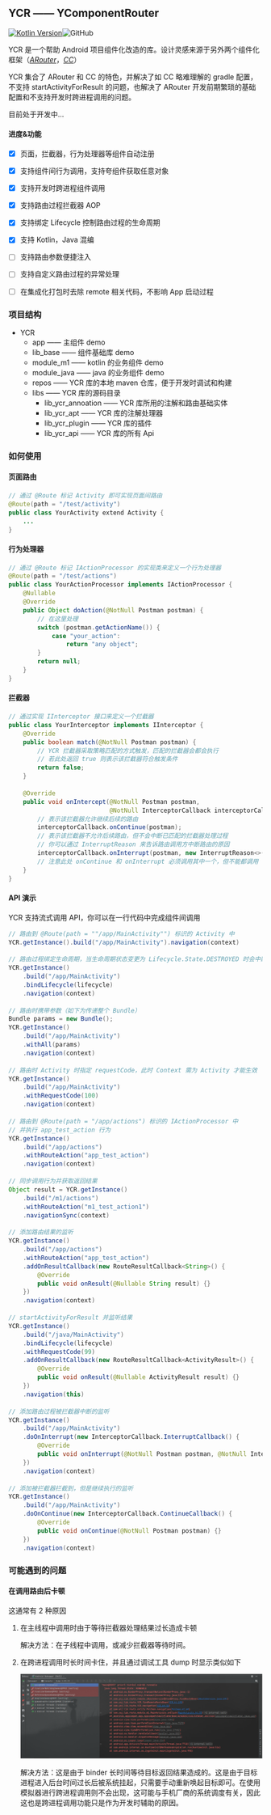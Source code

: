 ## YCR —— YComponentRouter

[![Kotlin Version](https://img.shields.io/badge/Kotlin-1.3.72-blue.svg)](https://kotlinlang.org)![GitHub](https://img.shields.io/github/license/Ysj001/YCR)

YCR 是一个帮助 Android 项目组件化改造的库。设计灵感来源于另外两个组件化框架（[*ARouter*](https://github.com/alibaba/ARouter)，[*CC*](https://github.com/luckybilly/CC)）

YCR 集合了 ARouter 和 CC 的特色，并解决了如 CC 略难理解的 gradle 配置，不支持 startActivityForResult 的问题，也解决了 ARouter 开发前期繁琐的基础配置和不支持开发时跨进程调用的问题。

目前处于开发中...



#### 进度&功能

- [x] 页面，拦截器，行为处理器等组件自动注册
- [x] 支持组件间行为调用，支持夸组件获取任意对象
- [x] 支持开发时跨进程组件调用
- [x] 支持路由过程拦截器 AOP
- [x] 支持绑定 Lifecycle 控制路由过程的生命周期
- [x] 支持 Kotlin，Java 混编
- [ ] 支持路由参数便捷注入
- [ ] 支持自定义路由过程的异常处理
- [ ] 在集成化打包时去除 remote 相关代码，不影响 App 启动过程



### 项目结构

- YCR
  - app —— 主组件 demo
  - lib_base —— 组件基础库 demo
  - module_m1 —— kotlin 的业务组件 demo 
  - module_java —— java 的业务组件 demo
  - repos —— YCR 库的本地 maven 仓库，便于开发时调试和构建
  - libs —— YCR 库的源码目录
    - lib_ycr_annoation —— YCR 库所用的注解和路由基础实体
    - lib_ycr_apt —— YCR 库的注解处理器
    - lib_ycr_plugin —— YCR 库的插件
    - lib_ycr_api —— YCR 库的所有 Api



### 如何使用

#### 页面路由

```java
// 通过 @Route 标记 Activity 即可实现页面间路由
@Route(path = "/test/activity")
public class YourActivity extend Activity {
    ...
}
```

#### 行为处理器

```java
// 通过 @Route 标记 IActionProcessor 的实现类来定义一个行为处理器
@Route(path = "/test/actions")
public class YourActionProcessor implements IActionProcessor {
    @Nullable
    @Override
    public Object doAction(@NotNull Postman postman) {
        // 在这里处理
        switch (postman.getActionName()) {
            case "your_action":
                return "any object";
        }
        return null;
    }
}
```

#### 拦截器

```java
// 通过实现 IInterceptor 接口来定义一个拦截器
public class YourInterceptor implements IInterceptor {
    @Override
    public boolean match(@NotNull Postman postman) {
        // YCR 拦截器采取策略匹配的方式触发，匹配的拦截器会都会执行
        // 若此处返回 true 则表示该拦截器符合触发条件
        return false;
    }

    @Override
    public void onIntercept(@NotNull Postman postman, 
                            @NotNull InterceptorCallback interceptorCallback) {
		// 表示该拦截器允许继续后续的路由
        interceptorCallback.onContinue(postman);
        // 表示该拦截器不允许后续路由，但不会中断已匹配的拦截器处理过程
        // 你可以通过 InterruptReason 来告诉路由调用方中断路由的原因
        interceptorCallback.onInterrupt(postman, new InterruptReason<>(1, "", null));
    	// 注意此处 onContinue 和 onInterrupt 必须调用其中一个，但不能都调用
    }
}
```

#### API 演示

YCR 支持流式调用 API，你可以在一行代码中完成组件间调用

```java
// 路由到 @Route(path = ""/app/MainActivity"") 标识的 Activity 中
YCR.getInstance().build("/app/MainActivity").navigation(context)

// 路由过程绑定生命周期，当生命周期状态变更为 Lifecycle.State.DESTROYED 时会中断路由过程
YCR.getInstance()
    .build("/app/MainActivity")
    .bindLifecycle(lifecycle)
    .navigation(context)

// 路由时携带参数（如下为传递整个 Bundle）
Bundle params = new Bundle();
YCR.getInstance()
    .build("/app/MainActivity")
    .withAll(params)
    .navigation(context)

// 路由时 Activity 时指定 requestCode，此时 Context 需为 Activity 才能生效
YCR.getInstance()
    .build("/app/MainActivity")
    .withRequestCode(100)
    .navigation(context)
    
// 路由到 @Route(path = "/app/actions") 标识的 IActionProcessor 中
// 并执行 app_test_action 行为
YCR.getInstance()
    .build("/app/actions")
    .withRouteAction("app_test_action")
    .navigation(context)

// 同步调用行为并获取返回结果
Object result = YCR.getInstance()
	.build("/m1/actions")
	.withRouteAction("m1_test_action1")
    .navigationSync(context)
    
// 添加路由结果的监听
YCR.getInstance()
    .build("/app/actions")
    .withRouteAction("app_test_action")
    .addOnResultCallback(new RouteResultCallback<String>() {
        @Override
        public void onResult(@Nullable String result) {}
    })
    .navigation(context)
    
// startActivityForResult 并监听结果
YCR.getInstance()
	.build("/java/MainActivity")
	.bindLifecycle(lifecycle)
	.withRequestCode(99)
    .addOnResultCallback(new RouteResultCallback<ActivityResult>() {
        @Override
        public void onResult(@Nullable ActivityResult result) {}
    })
	.navigation(this)
    
// 添加路由过程被拦截器中断的监听
YCR.getInstance()
    .build("/app/MainActivity")
    .doOnInterrupt(new InterceptorCallback.InterruptCallback() {
        @Override
        public void onInterrupt(@NotNull Postman postman, @NotNull InterruptReason<?> reason) {}
    })
    .navigation(context)
    
// 添加被拦截器拦截到，但是继续执行的监听
YCR.getInstance()
    .build("/app/MainActivity")
    .doOnContinue(new InterceptorCallback.ContinueCallback() {
        @Override
        public void onContinue(@NotNull Postman postman) {}
    })
    .navigation(context)
```



### 可能遇到的问题

#### 在调用路由后卡顿

这通常有 2 种原因

1. 在主线程中调用时由于等待拦截器处理结果过长造成卡顿

   解决方法：在子线程中调用，或减少拦截器等待时间。

2. 在跨进程调用时长时间卡住，并且通过调试工具 dump 时显示类似如下

   ![problem_1.jpg](assets/problem_1.jpg)

   解决方法：这是由于 binder 长时间等待目标返回结果造成的。这是由于目标进程进入后台时间过长后被系统挂起，只需要手动重新唤起目标即可。在使用模拟器进行跨进程调用则不会出现，这可能与手机厂商的系统调度有关，因此这也是跨进程调用功能只是作为开发时辅助的原因。